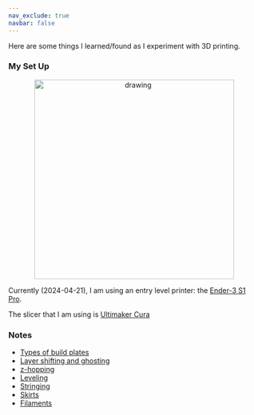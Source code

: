 ```yaml
---
nav_exclude: true
navbar: false
---
```


Here are some things I learned/found as I experiment with 3D printing.

### My Set Up
<p align="center">
<img src="https://paulxu.me/images/ender-3-pro.jpeg" alt="drawing" width="400"/>
</p>

Currently (2024-04-21), I am using an entry level printer: the [Ender-3 S1 Pro](https://www.creality.com/products/creality-ender-3-s1-pro-fdm-3d-printer).

The slicer that I am using is [Ultimaker Cura](https://ultimaker.com/software/ultimaker-cura/)

### Notes
- [Types of build plates](/subpages/beds.md)
- [Layer shifting and ghosting](/subpages/layer_shifting.md)
- [z-hopping](/subpages/z_hopping.md)
- [Leveling](/subpages/leveling.md)
- [Stringing](/subpages/stringing.md)
- [Skirts](/subpages/skirt.md)
- [Filaments](/subpages/filaments.md)